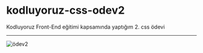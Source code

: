 # kodluyoruz-css-odev2
Kodluyoruz Front-End eğitimi kapsamında yaptığım 2. css ödevi

<hr>

![ödev2](https://user-images.githubusercontent.com/94052771/147281078-47a80678-1a2e-4a77-8609-cdf59d7a3fb3.png)
